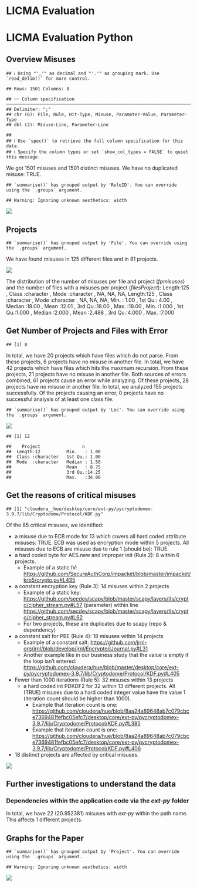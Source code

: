 LICMA Evaluation
================

# LICMA Evaluation Python

## Overview Misuses

    ## ℹ Using "','" as decimal and "'.'" as grouping mark. Use `read_delim()` for more control.

    ## Rows: 1501 Columns: 8

    ## ── Column specification ────────────────────────────────────────────────────────────────────────────────────────────────────────────────────────────────────────────────────────────────────────────
    ## Delimiter: ";"
    ## chr (6): File, Rule, Hit-Type, Misuse, Parameter-Value, Parameter-Type
    ## dbl (2): Misuse-Line, Parameter-Line

    ## 
    ## ℹ Use `spec()` to retrieve the full column specification for this data.
    ## ℹ Specify the column types or set `show_col_types = FALSE` to quiet this message.

We got 1501 misuses and 1501 distinct misuses. We have no duplicated
misuse: TRUE.

    ## `summarise()` has grouped output by 'RuleID'. You can override using the `.groups` argument.

    ## Warning: Ignoring unknown aesthetics: width

![](evaluation_files/figure-gfm/ruleToLib-1.png)<!-- -->

## Projects

    ## `summarise()` has grouped output by 'File'. You can override using the `.groups` argument.

We have found misuses in 125 different files and in 81 projects.

![](evaluation_files/figure-gfm/filesPerProject-1.png)<!-- -->

The distribution of the number of misuses per file and project
(*fpmisuses*) and the number of files with a misuses per project
(*filesProject*): Length:125 , Class :character , Mode :character , NA,
NA, NA, Length:125 , Class :character , Mode :character , NA, NA, NA,
Min. : 1.00 , 1st Qu.: 4.00 , Median :18.00 , Mean :12.01 , 3rd
Qu.:18.00 , Max. :18.00 , Min. :1.000 , 1st Qu.:1.000 , Median :2.000 ,
Mean :2.488 , 3rd Qu.:4.000 , Max. :7.000

## Get Number of Projects and Files with Error

    ## [1] 0

In total, we have 20 projects which have files which do not parse. From
these projects, 6 projects have no misuse in another file. In total, we
have 42 projects which have files which hits the maximum recursion. From
these projects, 21 projects have no misuse in another file. Both sources
of errors combined, 61 projects cause an error while analyzing. Of these
projects, 28 projects have no misuse in another file. In total, we
analyzed 155 projects successfully. Of the projects causing an error, 0
projects have no successful analysis of at least one class file.

    ## `summarise()` has grouped output by 'Loc'. You can override using the `.groups` argument.

![](evaluation_files/figure-gfm/dependency-misuses-graph-1.png)<!-- -->

    ## [1] 12

    ##    Project                n        
    ##  Length:12          Min.   : 1.00  
    ##  Class :character   1st Qu.: 1.00  
    ##  Mode  :character   Median : 1.50  
    ##                     Mean   : 8.75  
    ##                     3rd Qu.:14.25  
    ##                     Max.   :34.00

## Get the reasons of critical misuses

    ## [1] "cloudera__hue/desktop/core/ext-py/pycryptodomex-3.9.7/lib/Cryptodome/Protocol/KDF.py"

Of the 85 critical misuses, we identified:

  - a misuse due to ECB mode for 13 which covers all hard coded
    attribute misuses: TRUE. ECB was used as encryption mode within 5
    projects. All misuses due to ECB are misuse due to rule 1 (should
    be): TRUE.
  - a hard coded byte for AES.new and improper init (Rule 2): 8 within 6
    projects.
      - Example of a static IV:
        <https://github.com/SecureAuthCorp/impacket/blob/master/impacket/krb5/crypto.py#L435>
  - a constant encryption key (Rule 3): 14 misuses within 2 projects
      - Example of a static key:
        <https://github.com/secdev/scapy/blob/master/scapy/layers/tls/crypto/cipher_stream.py#L57>
        (parameter) within line
        <https://github.com/secdev/scapy/blob/master/scapy/layers/tls/crypto/cipher_stream.py#L62>
      - For two projects, these are duplicates due to scapy (repo &
        dependency)
  - a constant salt for PBE (Rule 4): 18 misuses within 14 projects
      - Example of a constant salt:
        <https://github.com/jrnl-org/jrnl/blob/develop/jrnl/EncryptedJournal.py#L31>
      - Another example like in our business study that the value is
        empty if the loop isn’t entered:
        <https://github.com/cloudera/hue/blob/master/desktop/core/ext-py/pycryptodomex-3.9.7/lib/Cryptodome/Protocol/KDF.py#L405>
  - Fewer than 1000 iterations (Rule 5): 32 misuses within 13 projects
      - a hard coded int PDKDF2 for 32 within 13 different projects. All
        (TRUE) misuses due to a hard coded integer value have the value
        1 (iteration count should be higher than 1000).
          - Example that iteration count is one:
            <https://github.com/cloudera/hue/blob/8aa24a89648ab7c079cbce7369481fefbc05efc7/desktop/core/ext-py/pycryptodomex-3.9.7/lib/Cryptodome/Protocol/KDF.py#L385>
          - Example that iteration count is one:
            <https://github.com/cloudera/hue/blob/8aa24a89648ab7c079cbce7369481fefbc05efc7/desktop/core/ext-py/pycryptodomex-3.9.7/lib/Cryptodome/Protocol/KDF.py#L406>
  - 18 distinct projects are affected by critical misuses.

![](evaluation_files/figure-gfm/criticalmisusesrules-1.png)<!-- -->

## Further investigations to understand the data

### Dependencies within the application code via the *ext-py* folder

In total, we have 22 (20.952381) misuses with *ext-py* within the path
name. This affects 1 different projects.

## Graphs for the Paper

    ## `summarise()` has grouped output by 'Project'. You can override using the `.groups` argument.

    ## Warning: Ignoring unknown aesthetics: width

![](evaluation_files/figure-gfm/TopReposMisuses-1.png)<!-- -->
